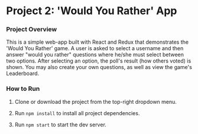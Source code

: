 # Project 2: 'Would You Rather' App

### Project Overview

This is a simple web-app built with React and Redux that demonstrates the 'Would You Rather' game. A user is asked to select a username and then answer "would you rather" questions where he/she must select between two options. After selecting an option, the poll's result (how others voted) is shown. You may also create your own questions, as well as view the game's Leaderboard.

### How to Run

1. Clone or download the project from the top-right dropdown menu.

2. Run `npm install` to install all project dependencies.

3. Run `npm start` to start the dev server.
